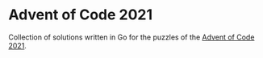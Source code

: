 # Advent of Code 2021

Collection of solutions written in Go for the puzzles of the [Advent of Code 2021](https://adventofcode.com/2021).